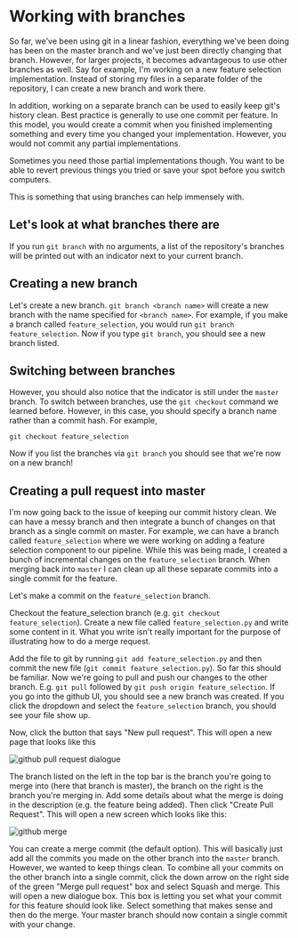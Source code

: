 # Working with branches

So far, we've been using git in a linear fashion, everything we've been doing has been on the master branch and we've just been directly changing that branch. However, for larger projects, it becomes advantageous to use other branches as well. Say for example, I'm working on a new feature selection implementation. Instead of storing my files in a separate folder of the repository, I can create a new branch and work there. 

In addition, working on a separate branch can be used to easily keep git's history clean. Best practice is generally to use one commit per feature. In this model, you would create a commit when you finished implementing something and every time you changed your implementation. However, you would not commit any partial implementations. 

Sometimes you need those partial implementations though. You want to be able to revert previous things you tried or save your spot before you switch computers. 

This is something that using branches can help immensely with. 

## Let's look at what branches there are 

If you run `git branch` with no arguments, a list of the repository's branches will be printed out with an indicator next to your current branch. 

## Creating a new branch

Let's create a new branch. `git branch <branch name>` will create a new branch with the name specified for `<branch name>`. For example, if you make a branch called `feature_selection`, you would run `git branch feature_selection`. Now if you type `git branch`, you should see a new branch listed. 

## Switching between branches

However, you should also notice that the indicator is still under the `master` branch. To switch between branches, use the `git checkout` command we learned before. However, in this case, you should specify a branch name rather than a commit hash. For example, 


```
git checkout feature_selection
```

Now if you list the branches via `git branch` you should see that we're now on a new branch! 

## Creating a pull request into master

I'm now going back to the issue of keeping our commit history clean. We can have a messy branch and then integrate a bunch of changes on that branch as a single commit on master. For example, we can have a branch called `feature_selection` where we were working on adding a feature selection component to our pipeline. While this was being made, I created a bunch of incremental changes on the `feature_selection` branch. When merging back into `master` I can clean up all these separate commits into a single commit for the feature. 

Let's make a commit on the `feature_selection` branch.

Checkout the feature_selection branch (e.g. `git checkout feature_selection`). Create a new file called `feature_selection.py` and write some content in it. What you write isn't really important for the purpose of illustrating how to do a merge request. 

Add the file to git by running `git add feature_selection.py` and then commit the new file (`git commit feature_selection.py`). So far this should be familiar. Now we're going to pull and push our changes to the other branch. E.g. `git pull` followed by `git push origin feature_selection`. If you go into the github UI, you should see a new branch was created. If you click the dropdown and select the `feature_selection` branch, you should see your file show up. 

Now, click the button that says "New pull request". This will open a new page that looks like this

![github pull request dialogue](https://github.iu.edu/ksteimel/git_tutorial/raw/master/github_pr.png)

The branch listed on the left in the top bar is the branch you're going to merge into (here that branch is master), the branch on the right is the branch you're merging in. Add some details about what the merge is doing in the description (e.g. the feature being added). Then click "Create Pull Request". This will open a new screen which looks like this: 

![github merge](https://github.iu.edu/ksteimel/git_tutorial/raw/master/merge_and_squash.png)

You can create a merge commit (the default option). This will basically just add all the commits you made on the other branch into the `master` branch. However, we wanted to keep things clean. To combine all your commits on the other branch into a single commit, click the down arrow on the right side of the green "Merge pull request" box and select Squash and merge. This will open a new dialogue box. This box is letting you set what your commit for this feature should look like. Select something that makes sense and then do the merge. Your master branch should now contain a single commit with your change.

